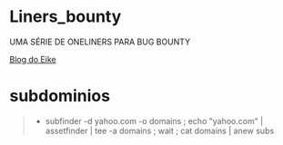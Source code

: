 # Liners_bounty
UMA SÉRIE DE ONELINERS PARA BUG BOUNTY

[Blog do Eike](https://ei7hacker.blogspot.com/)

# subdominios

> * subfinder -d yahoo.com -o domains ; echo "yahoo.com" | assetfinder | tee -a domains ; wait ; cat domains | anew subs 
